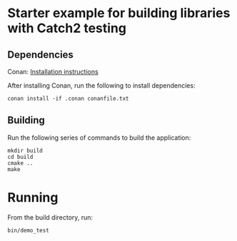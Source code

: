 # Starter example for building libraries with Catch2 testing

## Dependencies
Conan: [Installation instructions](https://docs.conan.io/en/latest/installation.html)

After installing Conan, run the following to install dependencies:

```
conan install -if .conan conanfile.txt
```

## Building
Run the following series of commands to build the application:
```
mkdir build
cd build
cmake ..
make
```

# Running
From the build directory, run:
```
bin/demo_test
```